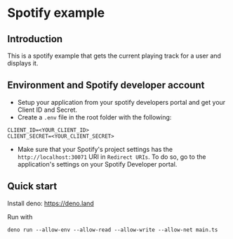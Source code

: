# Spotify example

## Introduction

This is a spotify example that gets the current playing track for a user and displays it.

## Environment and Spotify developer account

- Setup your application from your spotify developers portal and get your Client ID and Secret.
- Create a `.env` file in the root folder with the following:

```
CLIENT_ID=<YOUR_CLIENT_ID>
CLIENT_SECRET=<YOUR_CLIENT_SECRET>
```

- Make sure that your Spotify's project settings has the `http://localhost:30071` URI in `Redirect URIs`. To do so, go
  to the application's settings on your Spotify Developer portal.

## Quick start

Install deno: https://deno.land

Run with

```
deno run --allow-env --allow-read --allow-write --allow-net main.ts
```
